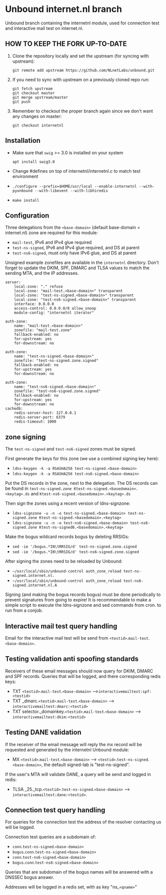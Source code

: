 # Unbound internet.nl branch

Unbound branch containing the internetnl module, used for connection test and
interactive mail test on internet.nl.

## HOW TO KEEP THE FORK UP-TO-DATE

1. Clone the repository locally and set the upstream (for syncing with upstream):
   ```
   git remote add upstream https://github.com/NLnetLabs/unbound.git
   ```

2. If you need to sync with upstream on a previously cloned repo run:
   ```
   git fetch upstream
   git checkout master
   git merge upstream/master
   git push
   ```

3. Remember to checkout the proper branch again since we don't want any changes
   on master:
   ```
   git checkout internetnl
   ```


## Installation
 - Make sure that `swig` >= 3.0 is installed on your system

   `apt install swig3.0`
 - Change #defines on top of internetnl/internetnl.c to match test environment
 - `./configure --prefix=$HOME/usr/local --enable-internetnl --with-pyunbound --with-libevent --with-libhiredis`
 - `make install`

## Configuration
Three delegations from the `<base-domain>` (default base-domain = internet.nl)
zone are required for this module:
  - `mail-test`, IPv6 and IPv4 glue required
  - `test-ns-signed`, IPv6 and IPv4 glue required, and DS at parent
  - `test-ns6-signed`, must only have IPv6 glue, and DS at parent

Unsigned example zonefiles are available in the `internetnl` directory. Don't
forget to update the DKIM, SPF, DMARC and TLSA values to match the sending MTA,
and the IP addresses.

```
server:
	local-zone: "." refuse
	local-zone: "mail-test.<base-domain>" transparent
	local-zone: "test-ns-signed.<base-domain>" transparent
	local-zone: "test-ns6-signed.<base-domain>" transparent
	interface: 0.0.0.0
	access-control: 0.0.0.0/0 allow_snoop
	module-config: "internetnl iterator"

auth-zone:
	name: "mail-test.<base-domain>"
	zonefile: "mail-test.zone"
	fallback-enabled: no
	for-upstream: yes
	for-downstream: no

auth-zone:
	name: "test-ns-signed.<base-domain>"
	zonefile: "test-ns-signed.zone.signed"
	fallback-enabled: no
	for-upstream: yes
	for-downstream: no

auth-zone:
	name: "test-ns6-signed.<base-domain>"
	zonefile: "test-ns6-signed.zone.signed"
	fallback-enabled: no
	for-upstream: yes
	for-downstream: no
cachedb:
	redis-server-host: 127.0.0.1
	redis-server-port: 6379
	redis-timeout: 1000
```
## zone signing
The `test-ns-signed` and `test-ns6-signed` zones must be signed.

First generate the keys for this zone (we use a combined signing key here):
 - `ldns-keygen -k -a RSASHA256 test-ns-signed.<base-domain>`
 - `ldns-keygen -k -a RSASHA256 test-ns6-signed.<base-domain>`

Put the DS records in the <base-domain> zone, next to the delegation. The DS
records can be found in `test-ns-signed.zone Ktest-ns-signed.<basedomain>.<keytag>.ds`
and `Ktest-ns6-signed.<basedomain>.<keytag>.ds`

Then sign the zones using a recent version of ldns-signzone:
 - `ldns-signzone -u -n -o test-ns-signed.<base-domain> test-ns-signed.zone Ktest-ns-signed.<basedomain>.<keytag>`
 - `ldns-signzone -u -n -o test-ns6-signed.<base-domain> test-ns6-signed.zone Ktest-ns-signed6.<basedomain>.<keytag>`

Make the bogus wildcard records bogus by deleting RRSIGs:
 - `sed -ie '/bogus.*IN\tRRSIG/d' test-ns-signed.zone.signed`
 - `sed -ie '/bogus.*IN\tRRSIG/d' test-ns6-signed.zone.signed`

After signing the zones need to be reloaded by Unbound:
 - `~/usr/local/sbin/unbound-control auth_zone_reload test-ns-signed.internet.nl.`
 - `~/usr/local/sbin/unbound-control auth_zone_reload test-ns6-signed.internet.nl.A`
 

Signing (and making the bogus records bogus) must be done periodically to
prevent signatures from going to expire! It is recommendable to make a simple
script to execute the ldns-signzone and sed commands from cron.
to run from a conjob.

## Interactive mail test query handling
Email for the interactive mail test will be send from `<testid>`.`mail-test`.`<base-domain>`.

## Testing validation anti spoofing standards
Receivers of these email messages should now query for DKIM, DMARC and SPF
records. Queries that will be logged, and there corresponding redis keys:
  - TXT `<testid>`.`mail-test`.`<base-domain>` -->`interactivemailtest:spf:<testid>`
  - TXT \_dmarc.`<testid>`.`mail-test`.`<base-domain>` --> `interactivemailtest:dmarc:<testid>`
  - TXT selector.\_domainkey.`<testid>`.`mail-test`.`<base-domain>` --> `interactivemailtest:dkim:<testid>`

## Testing DANE validation
If the receiver of the email message will reply the mx record will be requested
and generated by the internetnl Unbound module:
 - MX `<testid>`.`mail-test`.`<base-domain>` --> `<testid>`.`test-ns-signed`.`<base-domain>`,
   the default signed-lab is "test-ns-signed".

If the user's MTA will validate DANE, a query will be send and logged in redis:
  - TLSA \_25.\_tcp.`<testid>`.`test-ns-signed`.`<base-domain>` --> `interactivemailtest:dane:<testid>`.

## Connection test query handling
For queries for the connection test the address of the resolver contacting us
will be logged.

Connection test queries are a subdomain of:
 - `conn`.`test-ns-signed`.`<base-domain>` 
 - `bogus`.`conn`.`test-ns-signed`.`<base-domain>` 
 - `conn`.`test-ns6-signed`.`<base-domain>`
 - `bogus`.`conn`.`test-ns6-signed`.`<base-domain>`

Queries that are subdomain of the bogus names will be answered with a DNSSEC
bogus answer.

Addresses will be logged in a redis set, with as key "ns\_`<qname>`"
